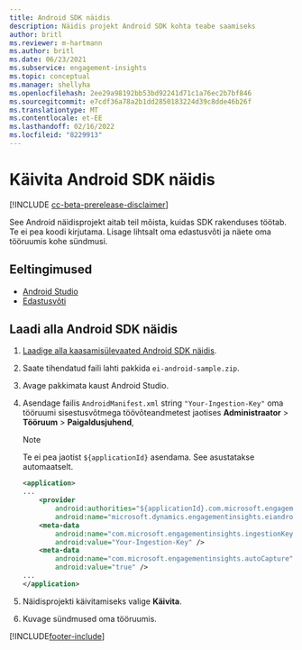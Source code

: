 ```yaml
---
title: Android SDK näidis
description: Näidis projekt Android SDK kohta teabe saamiseks
author: britl
ms.reviewer: m-hartmann
ms.author: britl
ms.date: 06/23/2021
ms.subservice: engagement-insights
ms.topic: conceptual
ms.manager: shellyha
ms.openlocfilehash: 2ee29a98192bb53bd92241d71c1a76ec2b7bf846
ms.sourcegitcommit: e7cdf36a78a2b1dd2850183224d39c8dde46b26f
ms.translationtype: MT
ms.contentlocale: et-EE
ms.lasthandoff: 02/16/2022
ms.locfileid: "8229913"
---
```

# <a name="run-the-android-sdk-sample"></a>Käivita Android SDK näidis

[!INCLUDE [cc-beta-prerelease-disclaimer](includes/cc-beta-prerelease-disclaimer.md)]

See Android näidisprojekt aitab teil mõista, kuidas SDK rakenduses töötab. Te ei pea koodi kirjutama. Lisage lihtsalt oma edastusvõti ja näete oma tööruumis kohe sündmusi.

## <a name="prerequisites"></a>Eeltingimused

- [Android Studio](https://developer.android.com/studio)
- [Edastusvõti](get-started-android.md)

## <a name="download-the-android-sdk-sample"></a>Laadi alla Android SDK näidis

1. [Laadige alla kaasamisülevaated Android SDK näidis](https://download.pi.dynamics.com/sdk/EI-SDKs/ei-android-sample.zip).
1. Saate tihendatud faili lahti pakkida `ei-android-sample.zip`.
1. Avage pakkimata kaust Android Studio.
1. Asendage failis `AndroidManifest.xml` string `"Your-Ingestion-Key"` oma tööruumi sisestusvõtmega töövõteandmetest jaotises **Administraator** > **Tööruum** > **Paigaldusjuhend**, 

   > [!NOTE]
   > Te ei pea jaotist `${applicationId}` asendama. See asustatakse automaatselt.

   ```xml
   <application>
   ...
       <provider
           android:authorities="${applicationId}.com.microsoft.engagementinsights.eiandroidsdk.AnalyticsContentProvider"
           android:name="microsoft.dynamics.engagementinsights.eiandroidsdk.AnalyticsContentProvider" />
       <meta-data
           android:name="com.microsoft.engagementinsights.ingestionKey"
           android:value="Your-Ingestion-Key" />
       <meta-data
           android:name="com.microsoft.engagementinsights.autoCapture"
           android:value="true" />
   ...
   </application>
   ```

1. Näidisprojekti käivitamiseks valige **Käivita**.
1. Kuvage sündmused oma tööruumis.


[!INCLUDE[footer-include](../includes/footer-banner.md)]
